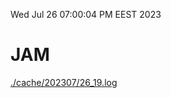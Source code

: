 Wed Jul 26 07:00:04 PM EEST 2023
# JAM
<a href='./cache/202307/26_19.log'>./cache/202307/26_19.log</a>

